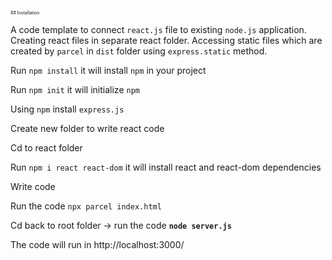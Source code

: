 <span style="font-size:0.5em;">## Installation</span>

A code template to connect `react.js` file to existing `node.js` application. Creating react files in separate react folder. 
Accessing static files which are created by `parcel` in `dist` folder using `express.static` method.

Run `npm install` it will install `npm` in your project

Run `npm init` it will initialize `npm`

Using `npm` install `express.js`

Create new folder to write react code

Cd to react folder

Run `npm i react react-dom` it will install react and react-dom dependencies

Write code

Run the code `npx parcel index.html`

Cd back to root folder -> run the code **`node server.js`**

The code will run in http://localhost:3000/
